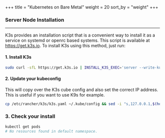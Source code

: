 +++
title = "Kubernetes on Bare Metal"
weight = 20
sort_by = "weight"
+++

### Server Node Installation
--------------
K3s provides an installation script that is a convenient way to install it as a service on systemd or openrc based systems. This script is available at https://get.k3s.io. To install K3s using this method, just run:

#### 1. Install K3s

```sh
sudo curl -sfL https://get.k3s.io | INSTALL_K3S_EXEC='server --write-kubeconfig-mode="644"' sh -
```

#### 2. Update your kubeconfig

This will copy over the K3s cube config and also set the correct IP address. This is useful if you want to use K9s for example.

```sh
cp /etc/rancher/k3s/k3s.yaml ~/.kube/config && sed -i "s,127.0.0.1,$(hostname -I | awk '{print $1}'),g" ~/.kube/config
```

### 3. Check your install

```sh
kubectl get pods
# No resources found in default namespace.
```